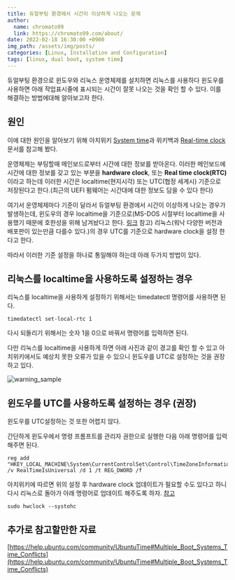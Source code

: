 ```yaml
---
title: 듀얼부팅 환경에서 시간이 이상하게 나오는 문제
author:
  name: chromato99
  link: https://chromato99.com/about/
date: 2022-02-18 16:30:00 +0900
img_path: /assets/img/posts/
categories: [Linux, Installation and Configuration]
tags: [linux, dual boot, system time]
---
```


듀얼부팅 환경으로 윈도우와 리눅스 운영체제를 설치하면 리눅스를 사용하다 윈도우를 사용하면 아래 작업표시줄에 표시되는 시간이 잘못 나오는 것을 확인 할 수 있다.
이를 해결하는 방법에대해 알아보고자 한다.

## 원인

이에 대한 원인을 알아보기 위해 아치위키 [System time](https://wiki.archlinux.org/title/System_time)과 위키백과 [Real-time clock](https://en.wikipedia.org/wiki/Real-time_clock) 문서를 참고해 봤다.

운영체제는 부팅할때 메인보드로부터 시간에 대한 정보를 받아온다. 이러한 메인보드에 시간에 대한 정보를 갖고 있는 부분을 **hardware clock**, 또는 **Real time clock(RTC)** 이라고 하는데 이러한 시간은 localtime(현지시각) 또는 UTC(협정 세계시) 기준으로 저장된다고 한다.(최근의 UEFI 펌웨어는 시간대에 대한 정보도 담을 수 있다 한다)

여기서 운영체제마다 기준이 달라서 듀얼부팅 환경에서 시간이 이상하게 나오는 경우가 발생하는데, 윈도우의 경우 localtime을 기준으로(MS-DOS 시절부터 localtime을 사용했기 때문에 호한성을 위해 남겨놨다고 한다. [링크](https://devblogs.microsoft.com/oldnewthing/20040902-00/?p=37983) 참고) 리눅스(워낙 다양한 버전과 배포판이 있는만큼 다를수 있다.)의 경우 UTC를 기준으로 hardware clock을 설정 한다고 한다.

따라서 이러한 기준 설정을 하나로 통일해야 하는데 아래 두가지 방법이 있다.

## 리눅스를 localtime을 사용하도록 설정하는 경우

리눅스를 localtime을 사용하게 설정하기 위해서는 timedatectl 명령어를 사용하면 된다.
```shell
timedatectl set-local-rtc 1
```

다시 되돌리기 위해서는 숫자 1을 0으로 바꿔서 명령어를 입력하면 된다.

다만 리눅스를 localtime을 사용하게 하면 아래 사진과 같이 경고를 확인 할 수 있고 아치위키에서도 예상치 못한 오류가 있을 수 있으니 윈도우를 UTC로 설정하는 것을 권장하고 있다.

![warning_sample](/2022-02-18-듀얼부팅-환경에서-시간이-이상하게-나오는-문제/warning_sample.png)

## 윈도우를 UTC를 사용하도록 설정하는 경우 (권장)

윈도우를 UTC설정하는 것 또한 어렵지 않다.

간단하게 윈도우에서 명령 프롬프트를 관리자 권한으로 실행한 다음 아래 명령어를 입력해주면 된다.

```shell
reg add "HKEY_LOCAL_MACHINE\System\CurrentControlSet\Control\TimeZoneInformation" /v RealTimeIsUniversal /d 1 /t REG_DWORD /f
```

아치위키에 따르면 위의 설정 후 hardware clock 업데이트가 필요할 수도 있다고 하니 다시 리눅스로 돌아가 아래 명령어로 업데이트 해주도록 하자. [참고](https://wiki.archlinux.org/title/System_time#Hardware_clock)

```shell
sudo hwclock --systohc
```

## 추가로 참고할만한 자료

[https://help.ubuntu.com/community/UbuntuTime#Multiple_Boot_Systems_Time_Conflicts](https://help.ubuntu.com/community/UbuntuTime#Multiple_Boot_Systems_Time_Conflicts)
